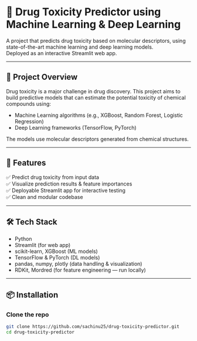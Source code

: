 # 🧪 Drug Toxicity Predictor using Machine Learning & Deep Learning

A project that predicts drug toxicity based on molecular descriptors, using state-of-the-art machine learning and deep learning models.  
Deployed as an interactive Streamlit web app.

---

## 🚀 **Project Overview**
Drug toxicity is a major challenge in drug discovery. This project aims to build predictive models that can estimate the potential toxicity of chemical compounds using:
- Machine Learning algorithms (e.g., XGBoost, Random Forest, Logistic Regression)
- Deep Learning frameworks (TensorFlow, PyTorch)

The models use molecular descriptors generated from chemical structures.

---

## 🌟 **Features**
✅ Predict drug toxicity from input data  
✅ Visualize prediction results & feature importances  
✅ Deployable Streamlit app for interactive testing  
✅ Clean and modular codebase

---

## 🛠 **Tech Stack**
- Python
- Streamlit (for web app)
- scikit-learn, XGBoost (ML models)
- TensorFlow & PyTorch (DL models)
- pandas, numpy, plotly (data handling & visualization)
- RDKit, Mordred (for feature engineering — run locally)

---

## 📦 **Installation**

### Clone the repo
```bash
git clone https://github.com/sachinu25/drug-toxicity-predictor.git
cd drug-toxicity-predictor
